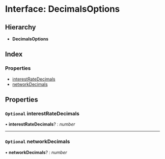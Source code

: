 # Interface: DecimalsOptions

## Hierarchy

- **DecimalsOptions**

## Index

### Properties

- [interestRateDecimals](_typings_.decimalsoptions.md#optional-interestratedecimals)
- [networkDecimals](_typings_.decimalsoptions.md#optional-networkdecimals)

## Properties

### `Optional` interestRateDecimals

• **interestRateDecimals**? : _number_

---

### `Optional` networkDecimals

• **networkDecimals**? : _number_
